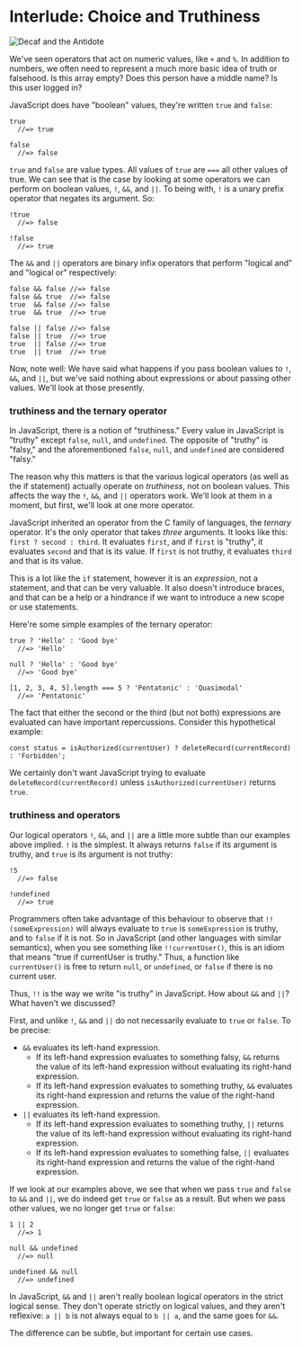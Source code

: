 # Interlude: Choice and Truthiness

![Decaf and the Antidote](images/antidote.jpg)

We've seen operators that act on numeric values, like `+` and `%`. In addition to numbers, we often need to represent a much more basic idea of truth or falsehood. Is this array empty? Does this person have a middle name? Is this user logged in?

JavaScript does have "boolean" values, they're written `true` and `false`:

    true
      //=> true
      
    false
      //=> false
      
`true` and `false` are value types. All values of `true` are `===` all other values of true. We can see that is the case by looking at some operators we can perform on boolean values, `!`, `&&`, and `||`. To being with, `!` is a unary prefix operator that negates its argument. So:

    !true
      //=> false
      
    !false
      //=> true
      
The `&&` and `||` operators are binary infix operators that perform "logical and" and "logical or" respectively:

    false && false //=> false
    false && true  //=> false
    true  && false //=> false
    true  && true  //=> true

    false || false //=> false
    false || true  //=> true
    true  || false //=> true
    true  || true  //=> true
    
Now, note well: We have said what happens if you pass boolean values to `!`, `&&`, and `||`, but we've said nothing about expressions or about passing other values. We'll look at those presently.

### truthiness and the ternary operator

In JavaScript, there is a notion of "truthiness." Every value in JavaScript is "truthy" except `false`, `null`, and `undefined`. The opposite of "truthy" is "falsy," and the aforementioned `false`, `null`, and `undefined` are considered "falsy."

The reason why this matters is that the various logical operators (as well as the if statement) actually operate on *truthiness*, not on boolean values. This affects the way the `!`, `&&`, and `||` operators work. We'll look at them in a moment, but first, we'll look at one more operator.

JavaScript inherited an operator from the C family of languages, the *ternary* operator. It's the only operator that takes *three* arguments. It looks like this: `first ? second : third`. It evaluates `first`, and if `first` is "truthy", it evaluates `second` and that is its value. If `first` is not truthy, it evaluates `third` and that is its value.

This is a lot like the `if` statement, however it is an *expression*, not a statement, and that can be very valuable. It also doesn't introduce braces, and that can be a help or a hindrance if we want to introduce a new scope or use statements.

Here're some simple examples of the ternary operator:

    true ? 'Hello' : 'Good bye'
      //=> 'Hello'

    null ? 'Hello' : 'Good bye'
      //=> 'Good bye'
      
    [1, 2, 3, 4, 5].length === 5 ? 'Pentatonic' : 'Quasimodal'
      //=> 'Pentatonic'

The fact that either the second or the third (but not both) expressions are evaluated can have important repercussions. Consider this hypothetical example:

    const status = isAuthorized(currentUser) ? deleteRecord(currentRecord) : 'Forbidden';
    
We certainly don't want JavaScript trying to evaluate `deleteRecord(currentRecord)` unless `isAuthorized(currentUser)` returns `true`.

### truthiness and operators

Our logical operators `!`, `&&`, and `||` are a little more subtle than our examples above implied. `!` is the simplest. It always returns `false` if its argument is truthy, and `true` is its argument is not truthy:

    !5
      //=> false
    
    !undefined
      //=> true
      
Programmers often take advantage of this behaviour to observe that `!!(someExpression)` will always evaluate to `true` is `someExpression` is truthy, and to `false` if it is not. So in JavaScript (and other languages with similar semantics), when you see something like `!!currentUser()`, this is an idiom that means "true if currentUser is truthy." Thus, a function like `currentUser()` is free to return `null`, or `undefined`, or `false` if there is no current user.

Thus, `!!` is the way we write "is truthy" in JavaScript. How about `&&` and `||`? What haven't we discussed?

First, and unlike `!`, `&&` and `||` do not necessarily evaluate to `true` or `false`. To be precise:

- `&&` evaluates its left-hand expression.
  - If its left-hand expression evaluates to something falsy, `&&` returns the value of its left-hand expression without evaluating its right-hand expression.
  - If its left-hand expression evaluates to something truthy, `&&` evaluates its right-hand expression and returns the value of the right-hand expression.
- `||` evaluates its left-hand expression.
  - If its left-hand expression evaluates to something truthy, `||` returns the value of its left-hand expression without evaluating its right-hand expression.
  - If its left-hand expression evaluates to something false, `||` evaluates its right-hand expression and returns the value of the right-hand expression.

If we look at our examples above, we see that when we pass `true` and `false` to `&&` and `||`, we do indeed get `true` or `false` as a result. But when we pass other values, we no longer get `true` or `false`:

    1 || 2
      //=> 1
    
    null && undefined
      //=> null
      
    undefined && null
      //=> undefined
      
In JavaScript, `&&` and `||` aren't really boolean logical operators in the strict logical sense. They don't operate strictly on logical values, and they aren't reflexive: `a || b` is not always equal to `b || a`, and the same goes for `&&`.

The difference can be subtle, but important for certain use cases.
